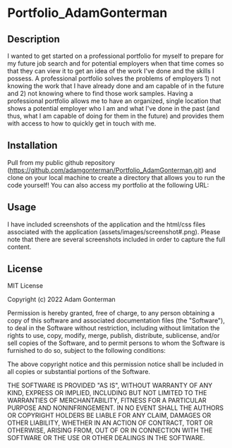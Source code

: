 # Portfolio_AdamGonterman

## Description

I wanted to get started on a professional portfolio for myself to prepare for my future job search and for potential employers when that time comes so that they can view it to get an idea of the work I've done and the skills I possess. A professional portfolio solves the problems of employers 1) not knowing the work that I have already done and am capable of in the future and 2) not knowing where to find those work samples. Having a professional portfolio allows me to have an organized, single location that shows a potential employer who I am and what I've done in the past (and thus, what I am capable of doing for them in the future) and provides them with access to how to quickly get in touch with me.

## Installation

Pull from my public github repository (https://github.com/adamgonterman/Portfolio_AdamGonterman.git) and clone on your local machine to create a directory that allows you to run the code yourself! You can also access my portfolio at the following URL: 

## Usage

I have included screenshots of the application and the html/css files associated with the application (assets/images/screenshot#.png). Please note that there are several screenshots included in order to capture the full content.

## License

MIT License

Copyright (c) 2022 Adam Gonterman

Permission is hereby granted, free of charge, to any person obtaining a copy of this software and associated documentation files (the "Software"), to deal in the Software without restriction, including without limitation the rights to use, copy, modify, merge, publish, distribute, sublicense, and/or sell copies of the Software, and to permit persons to whom the Software is furnished to do so, subject to the following conditions:

The above copyright notice and this permission notice shall be included in all copies or substantial portions of the Software.

THE SOFTWARE IS PROVIDED "AS IS", WITHOUT WARRANTY OF ANY KIND, EXPRESS OR IMPLIED, INCLUDING BUT NOT LIMITED TO THE WARRANTIES OF MERCHANTABILITY, FITNESS FOR A PARTICULAR PURPOSE AND NONINFRINGEMENT. IN NO EVENT SHALL THE AUTHORS OR COPYRIGHT HOLDERS BE LIABLE FOR ANY CLAIM, DAMAGES OR OTHER LIABILITY, WHETHER IN AN ACTION OF CONTRACT, TORT OR OTHERWISE, ARISING FROM, OUT OF OR IN CONNECTION WITH THE SOFTWARE OR THE USE OR OTHER DEALINGS IN THE SOFTWARE.
